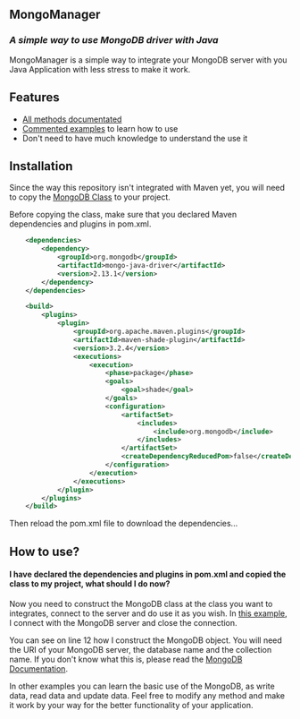 ## MongoManager
### _A simple way to use MongoDB driver with Java_

MongoManager is a simple way to integrate your MongoDB server with you Java Application with less stress to make it work.

## Features

- [All methods documentated](https://github.com/Gabriielsm/MongoManager/blob/main/src/main/java/me/gabriielsm/MongoManager/MongoDB.java)
- [Commented examples](https://github.com/Gabriielsm/MongoManager/tree/main/src/main/java/me/gabriielsm/examples) to learn how to use
- Don't need to have much knowledge to understand the use it
 
## Installation

Since the way this repository isn't integrated with Maven yet, you will need to copy the [MongoDB Class](https://github.com/Gabriielsm/MongoManager/blob/main/src/main/java/me/gabriielsm/MongoManager/MongoDB.java) to your project.

Before copying the class, make sure that you declared Maven dependencies and plugins in pom.xml.

```xml
    <dependencies>
        <dependency>
            <groupId>org.mongodb</groupId>
            <artifactId>mongo-java-driver</artifactId>
            <version>2.13.1</version>
        </dependency>
    </dependencies>

    <build>
        <plugins>
            <plugin>
                <groupId>org.apache.maven.plugins</groupId>
                <artifactId>maven-shade-plugin</artifactId>
                <version>3.2.4</version>
                <executions>
                    <execution>
                        <phase>package</phase>
                        <goals>
                            <goal>shade</goal>
                        </goals>
                        <configuration>
                            <artifactSet>
                                <includes>
                                    <include>org.mongodb</include>
                                </includes>
                            </artifactSet>
                            <createDependencyReducedPom>false</createDependencyReducedPom>
                        </configuration>
                    </execution>
                </executions>
            </plugin>
        </plugins>
    </build>
```

Then reload the pom.xml file to download the dependencies...

## How to use?

#### I have declared the dependencies and plugins in pom.xml and copied the class to my project, what should I do now?

Now you need to construct the MongoDB class at the class you want to integrates, connect to the server and do use it as you wish.
In [this example](https://github.com/Gabriielsm/MongoManager/blob/main/src/main/java/me/gabriielsm/examples/Connect.java), I connect with the MongoDB server and close the connection.

You can see on line 12 how I construct the MongoDB object. You will need the URI of your MongoDB server, the database name and the collection name. 
If you don't know what this is, please read the [MongoDB Documentation](https://docs.mongodb.com/drivers/java/).

In other examples you can learn the basic use of the MongoDB, as write data, read data and update data.
Feel free to modify any method and make it work by your way for the better functionality of your application.
